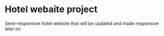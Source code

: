 # Hotel webaite project

Semi-responsive hotel website that will be updated and made responsive later on
